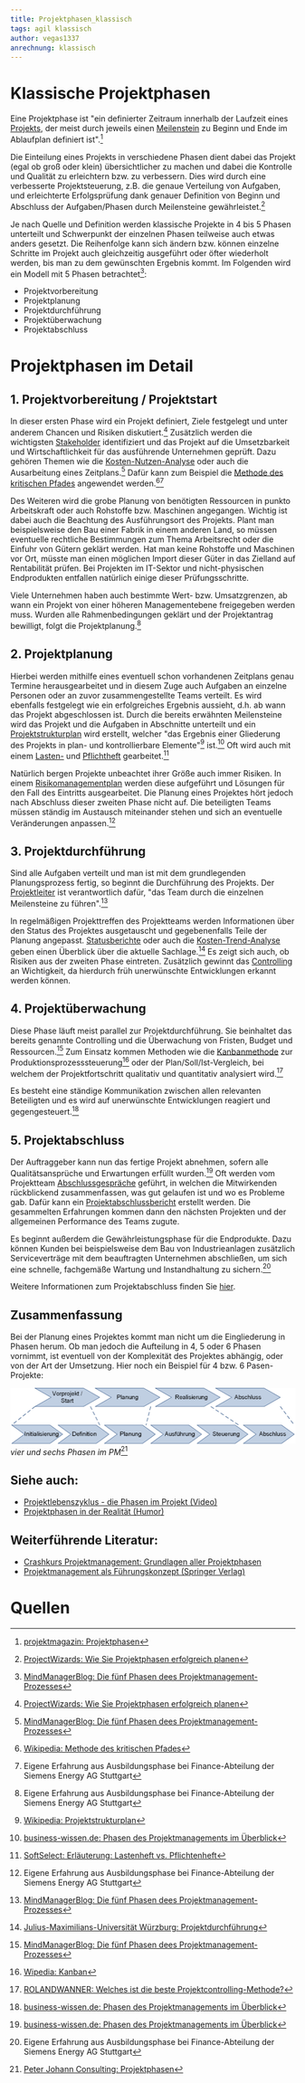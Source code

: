 ```yaml
---
title: Projektphasen_klassisch
tags: agil klassisch
author: vegas1337
anrechnung: klassisch
---
```


# Klassische Projektphasen

Eine Projektphase ist "ein definierter Zeitraum innerhalb der Laufzeit eines [Projekts](Projekt.md), der meist durch jeweils einen [Meilenstein](Meilensteine.md) zu Beginn und Ende im Ablaufplan definiert ist".[^1]

Die Einteilung eines Projekts in verschiedene Phasen dient dabei das Projekt (egal ob groß oder klein) übersichtlicher zu machen und dabei die Kontrolle und Qualität zu erleichtern bzw. zu verbessern. Dies wird durch eine verbesserte Projektsteuerung, z.B. die genaue Verteilung von Aufgaben, und erleichterte Erfolgsprüfung dank genauer Definition von Beginn und Abschluss der Aufgaben/Phasen durch Meilensteine gewährleistet.[^2]

Je nach Quelle und Definition werden klassische Projekte in 4 bis 5 Phasen unterteilt und Schwerpunkt der einzelnen Phasen teilweise auch etwas anders gesetzt. Die Reihenfolge kann sich ändern bzw. können einzelne Schritte im Projekt auch gleichzeitig ausgeführt oder öfter wiederholt werden, bis man zu dem gewünschten Ergebnis kommt.
Im Folgenden wird ein Modell mit 5 Phasen betrachtet[^3]:

* Projektvorbereitung
* Projektplanung
* Projektdurchführung
* Projektüberwachung
* Projektabschluss

# Projektphasen im Detail

## 1. Projektvorbereitung / Projektstart

In dieser ersten Phase wird ein Projekt definiert, Ziele festgelegt und unter anderem Chancen und Risiken diskutiert.[^2] Zusätzlich werden die wichtigsten [Stakeholder](Stakeholderanalyse.md) identifiziert und das Projekt auf die Umsetzbarkeit und Wirtschaftlichkeit für das ausführende Unternehmen geprüft. Dazu gehören Themen wie die [Kosten-Nutzen-Analyse](Kosten_Nutzen_Analyse.md)  oder auch die Ausarbeitung eines Zeitplans.[^3] Dafür kann zum Beispiel die [Methode des kritischen Pfades](Methode_des_kritischen_Pfades.md) angewendet werden.[^9][^4]

Des Weiteren wird die grobe Planung von benötigten Ressourcen in punkto Arbeitskraft oder auch Rohstoffe bzw. Maschinen angegangen. Wichtig ist dabei auch die Beachtung des Ausführungsort des Projekts. Plant man beispielsweise den Bau einer Fabrik in einem anderen Land, so müssen eventuelle rechtliche Bestimmungen zum Thema Arbeitsrecht oder die Einfuhr von Gütern geklärt werden. Hat man keine Rohstoffe und Maschinen vor Ort, müsste man einen möglichen Import dieser Güter in das Zielland auf Rentabilität prüfen. Bei Projekten im IT-Sektor und nicht-physischen Endprodukten entfallen natürlich einige dieser Prüfungsschritte.

Viele Unternehmen haben auch bestimmte Wert- bzw. Umsatzgrenzen, ab wann ein Projekt von einer höheren Managementebene freigegeben werden muss. Wurden alle Rahmenbedingungen geklärt und der Projektantrag bewilligt, folgt die Projektplanung.[^4] 

## 2. Projektplanung

Hierbei werden mithilfe eines eventuell schon vorhandenen Zeitplans genau Termine herausgearbeitet und in diesem Zuge auch Aufgaben an einzelne Personen oder an zuvor zusammengestellte Teams verteilt. Es wird ebenfalls festgelegt wie ein erfolgreiches Ergebnis aussieht, d.h. ab wann das Projekt abgeschlossen ist. Durch die bereits erwähnten Meilensteine wird das Projekt und die Aufgaben in Abschnitte unterteilt und ein [Projektstrukturplan](Projektstrukturplan.md) wird erstellt, welcher "das Ergebnis einer Gliederung des Projekts in plan- und kontrollierbare Elemente"[^5] ist.[^6] Oft wird auch mit einem [Lasten-](Lastenheft.md) und [Pflichtheft](Pflichtenheft.md) gearbeitet.[^7]

Natürlich bergen Projekte unbeachtet ihrer Größe auch immer Risiken. In einem [Risikomanagementplan](Risikomanagement.md) werden diese aufgeführt und Lösungen für den Fall des Eintritts ausgearbeitet. Die Planung eines Projektes hört jedoch nach Abschluss dieser zweiten Phase nicht auf. Die beteiligten Teams müssen ständig im Austausch miteinander stehen und sich an eventuelle Veränderungen anpassen.[^4]

## 3. Projektdurchführung

Sind alle Aufgaben verteilt und man ist mit dem grundlegenden Planungsprozess fertig, so beginnt die Durchführung des Projekts. Der [Projektleiter](Faehigkeiten_Projektleiter.md) ist verantwortlich dafür, "das Team durch die einzelnen Meilensteine zu führen".[^3] 

In regelmäßigen Projekttreffen des Projektteams werden Informationen über den Status des Projektes ausgetauscht und gegebenenfalls Teile der Planung angepasst. [Statusberichte](Statusreport.md) oder auch die [Kosten-Trend-Analyse](Kosten_Trend_Analyse.md) geben einen Überblick über die aktuelle Sachlage.[^8] Es zeigt sich auch, ob Risiken aus der zweiten Phase eintreten.
Zusätzlich gewinnt das [Controlling](Projektcontrolling.md) an Wichtigkeit, da hierdurch früh unerwünschte Entwicklungen erkannt werden können.

## 4. Projektüberwachung

Diese Phase läuft meist parallel zur Projektdurchführung. Sie beinhaltet das bereits genannte Controlling und die Überwachung von Fristen, Budget und Ressourcen.[^3] 
Zum Einsatz kommen Methoden wie die [Kanbanmethode](Kanban.md) zur Produktionsprozesssteuerung[^10] oder der Plan/Soll/Ist-Vergleich, bei welchem der Projektfortschritt qualitativ und quantitativ analysiert wird.[^11]

Es besteht eine ständige Kommunikation zwischen allen relevanten Beteiligten und es wird auf unerwünschte Entwicklungen reagiert und gegengesteuert.[^6]

## 5. Projektabschluss

Der Auftraggeber kann nun das fertige Projekt abnehmen, sofern alle Qualitätsansprüche und Erwartungen erfüllt wurden.[^6] Oft werden vom Projektteam [Abschlussgespräche](Abschlussanalyse.md) geführt, in welchen die Mitwirkenden rückblickend zusammenfassen, was gut gelaufen ist und wo es Probleme gab. Dafür kann ein [Projektabschlussbericht](Projektabschlussbericht.md) erstellt werden. Die gesammelten Erfahrungen kommen dann den nächsten Projekten und der allgemeinen Performance des Teams zugute. 

Es beginnt außerdem die Gewährleistungsphase für die Endprodukte. Dazu können Kunden bei beispielsweise dem Bau von Industrieanlagen zusätzlich Serviceverträge mit dem beauftragten Unternehmen abschließen, um sich eine schnelle, fachgemäße Wartung und Instandhaltung zu sichern.[^4]

Weitere Informationen zum Projektabschluss finden Sie [hier](Projektabschluss.md).

## Zusammenfassung

Bei der Planung eines Projektes kommt man nicht um die Eingliederung in Phasen herum. Ob man jedoch die Aufteilung in 4, 5 oder 6 Phasen vornimmt, ist eventuell von der Komplexität des Projektes abhängig, oder von der Art der Umsetzung. Hier noch ein Beispiel für 4 bzw. 6 Pasen-Projekte:

![vier und sechs Phasen im PM](Projektphasen_klassisch/PM1.png)
*vier und sechs Phasen im PM*[^12]

## Siehe auch:
* [Projektlebenszyklus - die Phasen im Projekt (Video)](https://www.youtube.com/watch?v=CSWCDIXKUoQ&ab_channel=Erfolgreich-Projekte-Leiten)
* [Projektphasen in der Realität (Humor)](https://twitter.com/ErnstvAll/status/1115568429438730240/photo/1)

## Weiterführende Literatur:
* [Crashkurs Projektmanagement: Grundlagen aller Projektphasen](https://www.katalog.fau.de/TouchPoint/singleHit.do?methodToCall=showHit&curPos=2&identifier=2_SOLR_SERVER_2101837480)
* [Projektmanagement als Führungskonzept (Springer Verlag)](https://link.springer.com/book/10.1007/978-3-642-60144-6)

# Quellen

[^1]: [projektmagazin: Projektphasen](https://www.projektmagazin.de/glossarterm/projektphase)
[^2]: [ProjectWizards: Wie Sie Projektphasen erfolgreich planen](https://www.projectwizards.net/de/blog/2019/06/project-phases)
[^3]: [MindManagerBlog: Die fünf Phasen dees Projektmanagement-Prozesses](https://blog.mindmanager.com/de/blog/die-funf-phasen-des-projektmanagement-prozesses/)
[^4]: Eigene Erfahrung aus Ausbildungsphase bei Finance-Abteilung der Siemens Energy AG Stuttgart
[^5]: [Wikipedia: Projektstrukturplan](https://de.wikipedia.org/wiki/Projektstrukturplan)
[^6]: [business-wissen.de: Phasen des Projektmanagements im Überblick](https://www.business-wissen.de/hb/phasen-des-projektmanagements-im-ueberblick/)
[^7]: [SoftSelect: Erläuterung: Lastenheft vs. Pflichtenheft](http://www.softselect.de/wissenspool/erlaeuterung_lastenheft_vs_pflichtenheft#:~:text=Das%20Lastenheft%20beschreibt%20die%20gesamte,Lastenheft%20gew%C3%BCnschten%20Funktionen%20umgesetzt%20werden.)
[^8]: [Julius-Maximilians-Universität Würzburg: Projektdurchführung](https://www.uni-wuerzburg.de/verwaltung/qualitaetsmanagement/projektmanagement/projektdurchfuehrung/)
[^9]: [Wikipedia: Methode des kritischen Pfades](https://de.wikipedia.org/wiki/Methode_des_kritischen_Pfades)
[^10]: [Wipedia: Kanban](https://de.wikipedia.org/wiki/Kanban)
[^11]: [ROLANDWANNER: Welches ist die beste Projektcontrolling-Methode?](https://rolandwanner.ch/die-beste-projektcontrolling-methode/)
[^12]: [Peter Johann Consulting: Projektphasen](https://www.peterjohann-consulting.de/projektphasen/)
